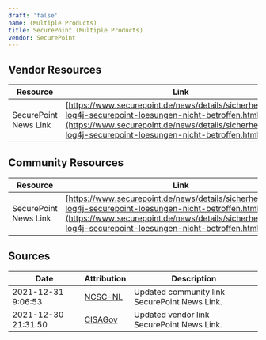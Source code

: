 ```yaml
---
draft: 'false'
name: (Multiple Products)
title: SecurePoint (Multiple Products)
vendor: SecurePoint
---
```


## Vendor Resources
| Resource | Link |
| --- | --- |
| SecurePoint News Link | [https://www.securepoint.de/news/details/sicherheitsluecke-log4j-securepoint-loesungen-nicht-betroffen.html](https://www.securepoint.de/news/details/sicherheitsluecke-log4j-securepoint-loesungen-nicht-betroffen.html) |

## Community Resources
| Resource | Link |
| --- | --- |
| SecurePoint News Link | [https://www.securepoint.de/news/details/sicherheitsluecke-log4j-securepoint-loesungen-nicht-betroffen.html](https://www.securepoint.de/news/details/sicherheitsluecke-log4j-securepoint-loesungen-nicht-betroffen.html) |


## Sources
| Date | Attribution | Description |
| --- | --- | --- |
| 2021-12-31 9:06:53 | [NCSC-NL](https://github.com/NCSC-NL/log4shell/blob/main/software/README.md) | Updated community link SecurePoint News Link.  |
| 2021-12-30 21:31:50 | [CISAGov](https://raw.githubusercontent.com/cisagov/log4j-affected-db/develop/README.md) | Updated vendor link SecurePoint News Link.  |
